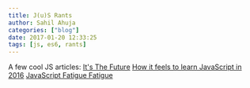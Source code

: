 ```yaml
---
title: J(u)S Rants
author: Sahil Ahuja
categories: ["blog"]
date: 2017-01-20 12:33:25
tags: [js, es6, rants]
---
```


A few cool JS articles:
[It's The Future](https://circleci.com/blog/its-the-future/)
[How it feels to learn JavaScript in 2016](https://hackernoon.com/how-it-feels-to-learn-javascript-in-2016-d3a717dd577f#.xm4jtgyd5)
[JavaScript Fatigue Fatigue](https://medium.freecodecamp.com/javascript-fatigue-fatigue-66ffb619f6ce#.v22s4er7u)
